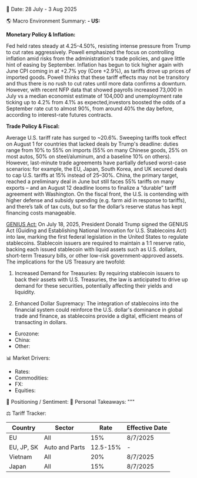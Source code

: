 📅 Date: 28 July - 3 Aug 2025	

🌎 Macro Environment Summary: 
**- US:**

**Monetary Policy & Inflation:** 

Fed held rates steady at 4.25-4.50%, resisting intense pressure from Trump to cut rates aggressively. Powell emphasized the focus on controlling inflation amid risks from the administration's trade policies, and gave little hint of easing by September. Inflation has begun to tick higher again with June CPI coming in at +2.7% yoy (Core +2.9%), as tariffs drove up prices of imported goods. Powell thinks that these tariff effects may not be transitory and thus there is no rush to cut rates until more data confirms a downturn. However, with recent NFP data that showed payrolls increased 73,000 in July vs a median economist estimate of 104,000 and unemployment rate ticking up to 4.2% from 4.1% as expected,investors boosted the odds of a September rate cut to almost 90%, from around 40% the day before, according to interest-rate futures contracts.

**Trade Policy & Fiscal:**

Average U.S. tariff rate has surged to ~20.6%. Sweeping tariffs took effect on August 1 for countries that lacked deals by Trump's deadline: duties range from 10% to 55% on imports (55% on many Chinese goods, 25% on most autos, 50% on steel/aluminum, and a baseline 10% on others). However, last-minute trade agreements have partially defused worst-case scenarios: for example, the EU, Japan, South Korea, and UK secured deals to cap U.S. tariffs at 15% instead of 25–30%. China, the primary target, reached a preliminary deal in June but still faces 55% tariffs on many exports – and an August 12 deadline looms to finalize a “durable” tariff agreement with Washington. On the fiscal front, the U.S. is contending with higher defense and subsidy spending (e.g. farm aid in response to tariffs), and there’s talk of tax cuts, but so far the dollar’s reserve status has kept financing costs manageable.

<u>GENIUS Act:</u>
On July 18, 2025, President Donald Trump signed the GENIUS Act (Guiding and Establishing National Innovation for U.S. Stablecoins Act) into law, marking the first federal legislation in the United States to regulate stablecoins. Stablecoin issuers are required to maintain a 1:1 reserve ratio, backing each issued stablecoin with liquid assets such as U.S. dollars, short-term Treasury bills, or other low-risk government-approved assets. The implications for the US Treasury are twofold:

1) Increased Demand for Treasuries: By requiring stablecoin issuers to back their assets with U.S. Treasuries, the law is anticipated to drive up demand for these securities, potentially affecting their yields and liquidity.

2) Enhanced Dollar Supremacy: The integration of stablecoins into the financial system could reinforce the U.S. dollar's dominance in global trade and finance, as stablecoins provide a digital, efficient means of transacting in dollars.

- Eurozone:
- China:
- Other:

📊 Market Drivers:
- Rates:
- Commodities:
- FX:
- Equities:

📌 Positioning / Sentiment:
🧠 Personal Takeaways:
        """

⚖️ Tariff Tracker:

| Country         | Sector  | Rate   | Effective Date |
|-----------------|--------|----------|---------------|
| EU              | All    | 15%      |     8/7/2025  |      
| EU, JP, SK      | Auto and Parts   | 12.5-15%    | - |
| Vietnam         | All   | 20%      |   8/7/2025 |
| Japan | All | 15%      |   8/7/2025 |
